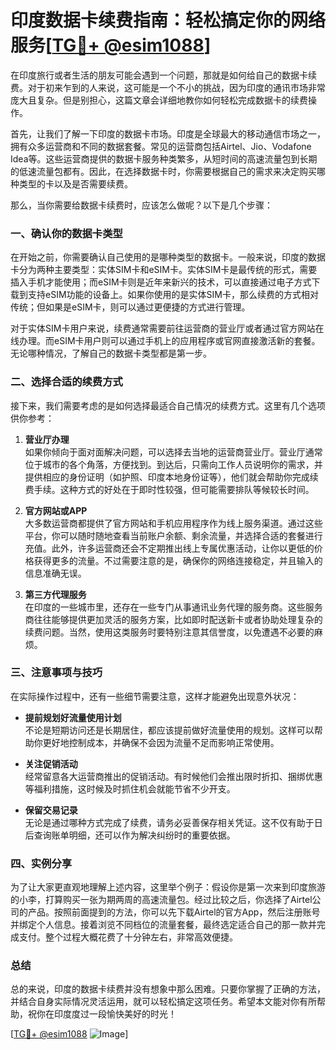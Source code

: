 # 印度数据卡续费指南：轻松搞定你的网络服务[[TG💪+ @esim1088](https://t.me/s/esim1088)]

在印度旅行或者生活的朋友可能会遇到一个问题，那就是如何给自己的数据卡续费。对于初来乍到的人来说，这可能是一个不小的挑战，因为印度的通讯市场非常庞大且复杂。但是别担心，这篇文章会详细地教你如何轻松完成数据卡的续费操作。

首先，让我们了解一下印度的数据卡市场。印度是全球最大的移动通信市场之一，拥有众多运营商和不同的数据套餐。常见的运营商包括Airtel、Jio、Vodafone Idea等。这些运营商提供的数据卡服务种类繁多，从短时间的高速流量包到长期的低速流量包都有。因此，在选择数据卡时，你需要根据自己的需求来决定购买哪种类型的卡以及是否需要续费。

那么，当你需要给数据卡续费时，应该怎么做呢？以下是几个步骤：

### 一、确认你的数据卡类型

在开始之前，你需要确认自己使用的是哪种类型的数据卡。一般来说，印度的数据卡分为两种主要类型：实体SIM卡和eSIM卡。实体SIM卡是最传统的形式，需要插入手机才能使用；而eSIM卡则是近年来新兴的技术，可以直接通过电子方式下载到支持eSIM功能的设备上。如果你使用的是实体SIM卡，那么续费的方式相对传统；但如果是eSIM卡，则可以通过更便捷的方式进行管理。

对于实体SIM卡用户来说，续费通常需要前往运营商的营业厅或者通过官方网站在线办理。而eSIM卡用户则可以通过手机上的应用程序或官网直接激活新的套餐。无论哪种情况，了解自己的数据卡类型都是第一步。

### 二、选择合适的续费方式

接下来，我们需要考虑的是如何选择最适合自己情况的续费方式。这里有几个选项供你参考：

1. **营业厅办理**  
   如果你倾向于面对面解决问题，可以选择去当地的运营商营业厅。营业厅通常位于城市的各个角落，方便找到。到达后，只需向工作人员说明你的需求，并提供相应的身份证明（如护照、印度本地身份证等），他们就会帮助你完成续费手续。这种方式的好处在于即时性较强，但可能需要排队等候较长时间。

2. **官方网站或APP**  
   大多数运营商都提供了官方网站和手机应用程序作为线上服务渠道。通过这些平台，你可以随时随地查看当前账户余额、剩余流量，并选择合适的套餐进行充值。此外，许多运营商还会不定期推出线上专属优惠活动，让你以更低的价格获得更多的流量。不过需要注意的是，确保你的网络连接稳定，并且输入的信息准确无误。

3. **第三方代理服务**  
   在印度的一些城市里，还存在一些专门从事通讯业务代理的服务商。这些服务商往往能够提供更加灵活的服务方案，比如即时配送新卡或者协助处理复杂的续费问题。当然，使用这类服务时要特别注意其信誉度，以免遭遇不必要的麻烦。

### 三、注意事项与技巧

在实际操作过程中，还有一些细节需要注意，这样才能避免出现意外状况：

- **提前规划好流量使用计划**  
  不论是短期访问还是长期居住，都应该提前做好流量使用的规划。这样可以帮助你更好地控制成本，并确保不会因为流量不足而影响正常使用。

- **关注促销活动**  
  经常留意各大运营商推出的促销活动。有时候他们会推出限时折扣、捆绑优惠等福利措施，这时候及时抓住机会就能节省不少开支。

- **保留交易记录**  
  无论是通过哪种方式完成了续费，请务必妥善保存相关凭证。这不仅有助于日后查询账单明细，还可以作为解决纠纷时的重要依据。

### 四、实例分享

为了让大家更直观地理解上述内容，这里举个例子：假设你是第一次来到印度旅游的小李，打算购买一张为期两周的高速流量包。经过比较之后，你选择了Airtel公司的产品。按照前面提到的方法，你可以先下载Airtel的官方App，然后注册账号并绑定个人信息。接着浏览不同档位的流量套餐，最终选定适合自己的那一款并完成支付。整个过程大概花费了十分钟左右，非常高效便捷。

### 总结

总的来说，印度的数据卡续费并没有想象中那么困难。只要你掌握了正确的方法，并结合自身实际情况灵活运用，就可以轻松搞定这项任务。希望本文能对你有所帮助，祝你在印度度过一段愉快美好的时光！

[[TG💪+ @esim1088](https://t.me/s/esim1088) ![Image](https://i.postimg.cc/4NQfJmqS/Snipaste-2025-05-13-00-14-12.png)]